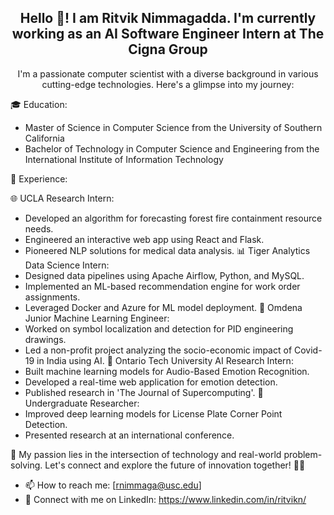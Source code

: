 <h2 align='center'>Hello 👋! I am Ritvik Nimmagadda. I'm currently working as an AI Software Engineer Intern at The Cigna Group</h2> 

<p align = 'center'>
  I'm a passionate computer scientist with a diverse background in various cutting-edge technologies. Here's a glimpse into my journey:
  
  🎓 Education:
  
  * Master of Science in Computer Science from the University of Southern California
  * Bachelor of Technology in Computer Science and Engineering from the International Institute of Information Technology
  
  🚀 Experience:
  
  🌐 UCLA Research Intern:
  * Developed an algorithm for forecasting forest fire containment resource needs.
  * Engineered an interactive web app using React and Flask.
  * Pioneered NLP solutions for medical data analysis.
  📊 Tiger Analytics Data Science Intern:
  * Designed data pipelines using Apache Airflow, Python, and MySQL.
  * Implemented an ML-based recommendation engine for work order assignments.
  * Leveraged Docker and Azure for ML model deployment.
  🤖 Omdena Junior Machine Learning Engineer:
  * Worked on symbol localization and detection for PID engineering drawings.
  * Led a non-profit project analyzing the socio-economic impact of Covid-19 in India using AI.
  🤖 Ontario Tech University AI Research Intern:
  * Built machine learning models for Audio-Based Emotion Recognition.
  * Developed a real-time web application for emotion detection.
  * Published research in 'The Journal of Supercomputing'.
  🧠 Undergraduate Researcher:
  * Improved deep learning models for License Plate Corner Point Detection.
  * Presented research at an international conference.

  🌟 My passion lies in the intersection of technology and real-world problem-solving. Let's connect and explore the future of innovation together! 💬🚀
</p>
  
- 📫 How to reach me: [rnimmaga@usc.edu]
- 👋 Connect with me on LinkedIn: https://www.linkedin.com/in/ritvikn/

<!---
RitvikN18/RitvikN18 is a ✨ special ✨ repository because its `README.md` (this file) appears on your GitHub profile.
You can click the Preview link to take a look at your changes.
--->
